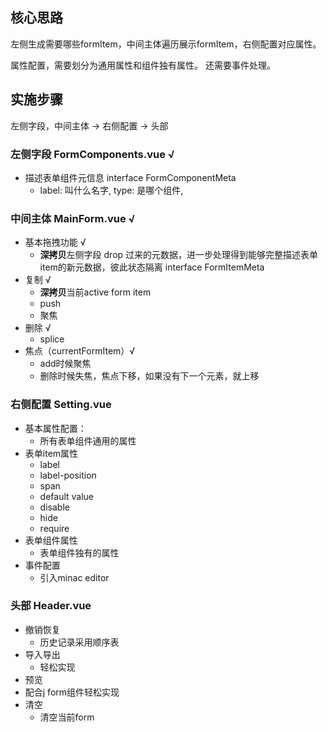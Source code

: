 ## 核心思路

左侧生成需要哪些formItem，中间主体遍历展示formItem，右侧配置对应属性。

属性配置，需要划分为通用属性和组件独有属性。
还需要事件处理。

## 实施步骤

左侧字段，中间主体 -> 右侧配置 -> 头部

### 左侧字段 FormComponents.vue √

- 描述表单组件元信息 interface FormComponentMeta
  - label: 叫什么名字,
    type: 是哪个组件,

### 中间主体 MainForm.vue √

- 基本拖拽功能 √
  - **深拷贝**左侧字段 drop 过来的元数据，进一步处理得到能够完整描述表单item的新元数据，彼此状态隔离 interface FormItemMeta
- 复制 √
  - **深拷贝**当前active form item
  - push
  - 聚焦
- 删除 √
  - splice
- 焦点（currentFormItem）√
  - add时候聚焦
  - 删除时候失焦，焦点下移，如果没有下一个元素，就上移

### 右侧配置 Setting.vue

- 基本属性配置：
  - 所有表单组件通用的属性
- 表单item属性
  - label
  - label-position
  - span
  - default value
  - disable
  - hide
  - require
- 表单组件属性
  - 表单组件独有的属性
- 事件配置
  - 引入minac editor

### 头部 Header.vue

- 撤销恢复
  - 历史记录采用顺序表
- 导入导出
  - 轻松实现
- 预览
- 配合j form组件轻松实现
- 清空
  - 清空当前form
